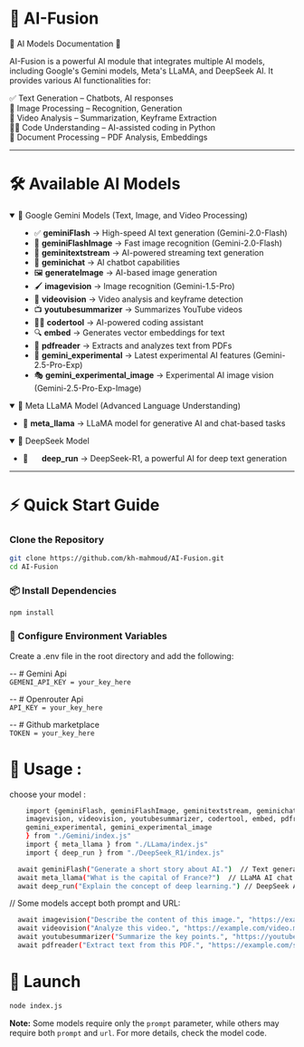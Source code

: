 # 🦾 AI-Fusion

🌟 AI Models Documentation 🌟

AI-Fusion is a powerful AI module that integrates multiple AI models, including Google's Gemini models, Meta's LLaMA, and DeepSeek AI. It provides various AI functionalities for:

✅ Text Generation – Chatbots, AI responses <br/>
🎨 Image Processing – Recognition, Generation <br/>
🎥 Video Analysis – Summarization, Keyframe Extraction <br/>
👨‍💻 Code Understanding – AI-assisted coding in Python <br/>
📄 Document Processing – PDF Analysis, Embeddings <br/>

---

# 🛠️ Available AI Models  

<details open>
  <summary> 🔹 Google Gemini Models (Text, Image, and Video Processing)</summary>
  <ul style="margin-left: 20px;">
    <li>✅ <b>geminiFlash</b> → High-speed AI text generation (Gemini-2.0-Flash)</li>
    <li>🎨 <b>geminiFlashImage</b> → Fast image recognition (Gemini-2.0-Flash)</li>
    <li>📝 <b>geminitextstream</b> → AI-powered streaming text generation</li>
    <li>💬 <b>geminichat</b> → AI chatbot capabilities</li>
    <li>🖼️ <b>generateImage</b> → AI-based image generation</li>
    <li>🖌 <b>imagevision</b> → Image recognition (Gemini-1.5-Pro)</li>
    <li>🎥 <b>videovision</b> → Video analysis and keyframe detection</li>
    <li>📺 <b>youtubesummarizer</b> → Summarizes YouTube videos</li>
    <li>👨‍💻 <b>codertool</b> → AI-powered coding assistant</li>
    <li>🔍 <b>embed</b> → Generates vector embeddings for text</li>
    <li>📄 <b>pdfreader</b> → Extracts and analyzes text from PDFs</li>
    <li>🚀 <b>gemini_experimental</b> → Latest experimental AI features (Gemini-2.5-Pro-Exp)</li>
    <li>🎭 <b>gemini_experimental_image</b> → Experimental AI image vision (Gemini-2.5-Pro-Exp-Image)</li>
  </ul>
</details>  

<details open>
  <summary>🔹 Meta LLaMA Model (Advanced Language Understanding)</summary>
  <ul>
    <li>🧠 <b>meta_llama</b> → LLaMA model for generative AI and chat-based tasks</li>
  </ul>
</details>  

<details open>
  <summary>🔹 DeepSeek Model</summary>
  <ul>
    <li>🤖 <b style="margin-left: 20px">deep_run</b> → DeepSeek-R1, a powerful AI for deep text generation</li>
  </div>
</details>  
    
---
# ⚡ Quick Start Guide
### Clone the Repository  

```bash
git clone https://github.com/kh-mahmoud/AI-Fusion.git
cd AI-Fusion
```
### 📦 Install Dependencies 
```bash
npm install
```

### 🔑 Configure Environment Variables
Create a .env file in the root directory and add the following: <br/>

-- # Gemini Api  <br/>
`GEMENI_API_KEY = your_key_here`  <br/>

-- # Openrouter Api  <br/>
`API_KEY = your_key_here `<br/>

-- # Github marketplace  <br/>
`TOKEN = your_key_here  `  <br/>


# 📌 Usage :

choose your model :

```bash
    import {geminiFlash, geminiFlashImage, geminitextstream, geminichat, generateImage, 
    imagevision, videovision, youtubesummarizer, codertool, embed, pdfreader, 
    gemini_experimental, gemini_experimental_image 
    } from "./Gemini/index.js"
    import { meta_llama } from "./LLama/index.js"
    import { deep_run } from "./DeepSeek_R1/index.js"
```

```bash
  await geminiFlash("Generate a short story about AI.")  // Text generation (accepts prompt)
  await meta_llama("What is the capital of France?")  // LLaMA AI chat (accepts prompt)
  await deep_run("Explain the concept of deep learning.") // DeepSeek AI processing (accepts prompt)
 ```

  // Some models accept both prompt and URL:
  
```bash
  await imagevision("Describe the content of this image.", "https://example.com/image.jpg") // Image recognition (accepts prompt and URL)
  await videovision("Analyze this video.", "https://example.com/video.mp4")  // Video analysis (accepts prompt and URL)
  await youtubesummarizer("Summarize the key points.", "https://youtube.com/example_video") // YouTube video summarization (accepts prompt and URL)
  await pdfreader("Extract text from this PDF.", "https://example.com/sample.pdf") // PDF analysis (accepts prompt and URL)
 ```

# 🚀 Launch
```bash
node index.js
```



 
  **Note:** Some models require only the `prompt` parameter, while others may require both `prompt` and `url`. For more details, check the model code.




